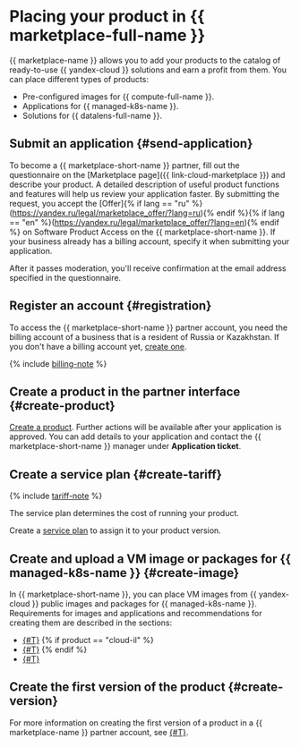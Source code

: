 # Placing your product in {{ marketplace-full-name }}

{{ marketplace-name }} allows you to add your products to the catalog of ready-to-use {{ yandex-cloud }} solutions and earn a profit from them. You can place different types of products:
* Pre-configured images for {{ compute-full-name }}.
* Applications for {{ managed-k8s-name }}.
* Solutions for {{ datalens-full-name }}.

## Submit an application {#send-application}

To become a {{ marketplace-short-name }} partner, fill out the questionnaire on the [Marketplace page]({{ link-cloud-marketplace }}) and describe your product. A detailed description of useful product functions and features will help us review your application faster. By submitting the request, you accept the [Offer]{% if lang == "ru" %}(https://yandex.ru/legal/marketplace_offer/?lang=ru){% endif %}{% if lang == "en" %}(https://yandex.ru/legal/marketplace_offer/?lang=en){% endif %} on Software Product Access on the {{ marketplace-short-name }}. If your business already has a billing account, specify it when submitting your application.

After it passes moderation, you'll receive confirmation at the email address specified in the questionnaire.

## Register an account {#registration}

To access the {{ marketplace-short-name }} partner account, you need the billing account of a business that is a resident of Russia or Kazakhstan. If you don't have a billing account yet, [create one](operations/registration.md).

{% include [billing-note](../_includes/marketplace/billing-note.md) %}

## Create a product in the partner interface {#create-product}

[Create a product](operations/create-product.md). Further actions will be available after your application is approved. You can add details to your application and contact the {{ marketplace-short-name }} manager under **Application ticket**.

## Create a service plan {#create-tariff}

{% include [tariff-note](../_includes/marketplace/tariff-note.md) %}

The service plan determines the cost of running your product.

Create a [service plan](operations/create-tariff.md) to assign it to your product version.

## Create and upload a VM image or packages for {{ managed-k8s-name }} {#create-image}

In {{ marketplace-short-name }}, you can place VM images from {{ yandex-cloud }} public images and packages for {{ managed-k8s-name }}. Requirements for images and applications and recommendations for creating them are described in the sections:
* [{#T}](operations/create-image.md)
{% if product == "cloud-il" %}
* [{#T}](operations/create-image-ms.md)
{% endif %}
* [{#T}](operations/create-container.md)

## Create the first version of the product {#create-version}

For more information on creating the first version of a product in a {{ marketplace-name }} partner account, see [{#T}](operations/create-new-version.md).